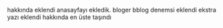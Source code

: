 hakkında eklendi
anasayfayı ekledik. 
bloger bblog denemsi eklendi
ekstra yazı eklendi hakkında en üste taşındı